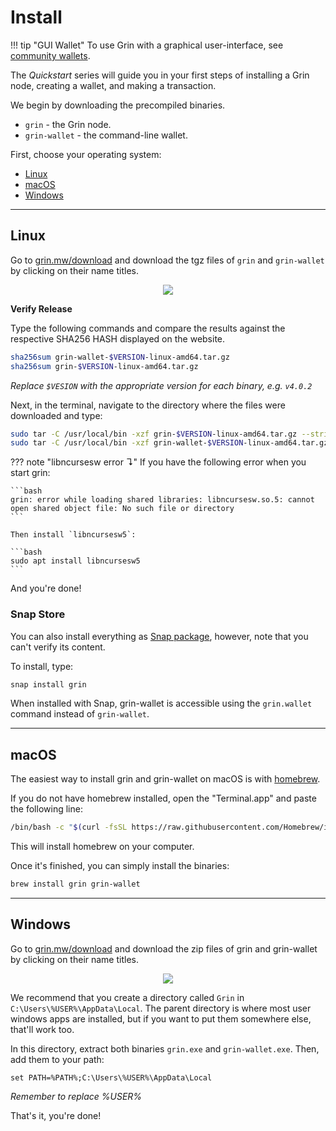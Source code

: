 # Install

!!! tip "GUI Wallet"
    To use Grin with a graphical user-interface, see [community wallets](../community-wallets.md).

The *Quickstart* series will guide you in your first steps of installing a Grin node, creating a wallet, and making a transaction.

We begin by downloading the precompiled binaries.

* `grin` - the Grin node.
* `grin-wallet` - the command-line wallet.

First, choose your operating system:

* [Linux](#linux)
* [macOS](#macos)
* [Windows](#windows)

---

## Linux

Go to [grin.mw/download](https://grin.mw/download) and download the tgz files of `grin` and `grin-wallet` by clicking on their name titles.

<p align="center">
  <img src="https://paouky.github.io/docs/assets/images/download-page.png" loading="lazy">
</p>


**Verify Release**

Type the following commands and compare the results against the respective SHA256 HASH displayed on the website.

```bash
sha256sum grin-wallet-$VERSION-linux-amd64.tar.gz
sha256sum grin-$VERSION-linux-amd64.tar.gz
```

*Replace `$VESION` with the appropriate version for each binary, e.g. `v4.0.2`*

Next, in the terminal, navigate to the directory where the files were downloaded and type:
```bash
sudo tar -C /usr/local/bin -xzf grin-$VERSION-linux-amd64.tar.gz --strip-components=1
sudo tar -C /usr/local/bin -xzf grin-wallet-$VERSION-linux-amd64.tar.gz --strip-components=1
```

??? note "libncursesw error &#8628;"
    If you have the following error when you start grin:

    ```bash
    grin: error while loading shared libraries: libncursesw.so.5: cannot open shared object file: No such file or directory
    ```

    Then install `libncursesw5`:

    ```bash
    sudo apt install libncursesw5
    ```

And you're done!

### Snap Store

You can also install everything as [Snap package](https://snapcraft.io/grin), however, note that you can't verify its content.

To install, type:

```bash
snap install grin
```

When installed with Snap, grin-wallet is accessible using the `grin.wallet` command instead of `grin-wallet`.

---

## macOS


The easiest way to install grin and grin-wallet on macOS is with [homebrew](https://brew.sh).

If you do not have homebrew installed, open the "Terminal.app" and paste the following line:

```bash
/bin/bash -c "$(curl -fsSL https://raw.githubusercontent.com/Homebrew/install/master/install.sh)"
```

This will install homebrew on your computer.

Once it's finished, you can simply install the binaries:

```bash
brew install grin grin-wallet
```

---

## Windows

Go to [grin.mw/download](https://grin.mw/download) and download the zip files of grin and grin-wallet by clicking on their name titles.

<p align="center">
  <img src="https://paouky.github.io/docs/assets/images/download-page.png" loading="lazy">
</p>

We recommend that you create a directory called `Grin` in `C:\Users\%USER%\AppData\Local`. The parent directory is where most user windows apps are installed, but if you want to put them somewhere else, that'll work too.

In this directory, extract both binaries `grin.exe` and `grin-wallet.exe`. Then, add them to your path:

```text
set PATH=%PATH%;C:\Users\%USER%\AppData\Local
```
*Remember to replace %USER%*


That's it, you're done!
